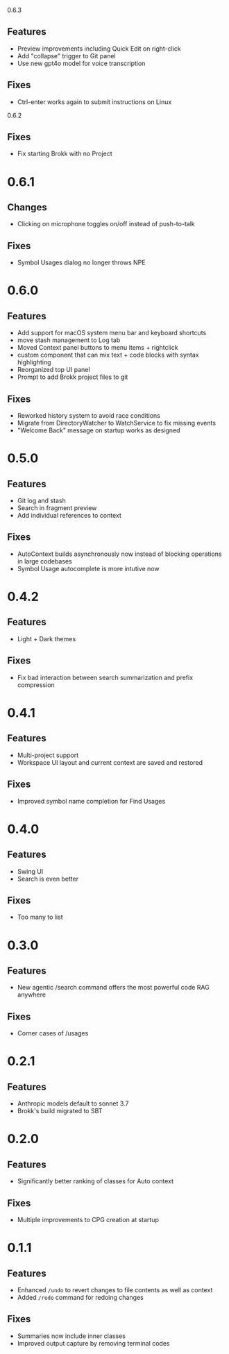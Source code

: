 0.6.3

## Features
- Preview improvements including Quick Edit on right-click
- Add "collapse" trigger to Git panel
- Use new gpt4o model for voice transcription

## Fixes
- Ctrl-enter works again to submit instructions on Linux


0.6.2

## Fixes
- Fix starting Brokk with no Project


# 0.6.1

## Changes
- Clicking on microphone toggles on/off instead of push-to-talk

## Fixes
- Symbol Usages dialog no longer throws NPE


# 0.6.0

## Features
- Add support for macOS system menu bar and keyboard shortcuts
- move stash management to Log tab
- Moved Context panel buttons to menu items + rightclick
- custom component that can mix text + code blocks with syntax highlighting
- Reorganized top UI panel
- Prompt to add Brokk project files to git

## Fixes
- Reworked history system to avoid race conditions
- Migrate from DirectoryWatcher to WatchService to fix missing events
- "Welcome Back" message on startup works as designed


# 0.5.0

## Features
- Git log and stash
- Search in fragment preview
- Add individual references to context

## Fixes
- AutoContext builds asynchronously now instead of blocking operations in large codebases
- Symbol Usage autocomplete is more intutive now


# 0.4.2

## Features
- Light + Dark themes

## Fixes
- Fix bad interaction between search summarization and prefix compression


# 0.4.1

## Features
- Multi-project support
- Workspace UI layout and current context are saved and restored 

## Fixes
- Improved symbol name completion for Find Usages


# 0.4.0
## Features
- Swing UI
- Search is even better

## Fixes
- Too many to list


# 0.3.0

## Features
- New agentic /search command offers the most powerful code RAG anywhere

## Fixes
- Corner cases of /usages


# 0.2.1

## Features
- Anthropic models default to sonnet 3.7
- Brokk's build migrated to SBT


# 0.2.0

## Features
- Significantly better ranking of classes for Auto context

## Fixes
- Multiple improvements to CPG creation at startup


# 0.1.1

## Features
- Enhanced `/undo` to revert changes to file contents as well as context
- Added `/redo` command for redoing changes

## Fixes
- Summaries now include inner classes
- Improved output capture by removing terminal codes

